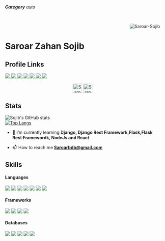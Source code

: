 <h5 style="display:inline-block;">Category</h5>
<h6 style="display:inline-block;">auto</h6>
<p align="right"><img src="https://komarev.com/ghpvc/?username=Saroar-Sojib" alt="Saroar-Sojib" /> </p>
<h1>Saroar Zahan Sojib</h1>
<h2> Profile Links</h2>
<a href="https://www.facebook.com/sojib.bdb/" target="_blank"> <img src="https://img.shields.io/badge/Facebook-1877F2?style=for-the-badge&logo=facebook&logoColor=white" > </a>
<a href="https://www.instagram.com/saroar_zahan_sojib/" target="_blank"> <img src="https://img.shields.io/badge/Instagram-E4405F?style=for-the-badge&logo=instagram&logoColor=white"> </a>
<a href="https://www.linkedin.com/in/saroar-zahan-sojib-799ba51a3/" target="_blank"> <img src="https://img.shields.io/badge/LinkedIn-0077B5?style=for-the-badge&logo=linkedin&logoColor=white" > </a>
<a href="https://www.youtube.com/c/TechnoPrefix"> <img src="https://img.shields.io/badge/YouTube-FF0000?style=for-the-badge&logo=youtube&logoColor=white"> </a>
<a href="https://stackoverflow.com/users/17291181/saroar-zahan-sojib" target="_blank"> <img src="https://img.shields.io/badge/Stack_Overflow-FE7A16?style=for-the-badge&logo=stack-overflow&logoColor=white" > </a>
<a href="https://www.hackerrank.com/SaroarSojib" target="_blank"> <img src="https://img.shields.io/badge/-Hackerrank-2EC866?style=for-the-badge&logo=HackerRank&logoColor=white" > </a>
<a href="https://leetcode.com/Sojib_CodeBreaker/" target="_blank"> <img src="https://img.shields.io/badge/-LeetCode-FFA116?style=for-the-badge&logo=LeetCode&logoColor=black" > </a>
 

<p align="center">
<a href="https://atcoder.jp/users/SojibCodebreaker" target="blank"><img align="center" src="https://cdn.jsdelivr.net/npm/simple-icons@3.0.1/icons/codechef.svg" alt="Saroar-Sojib" height="30" width="30" /></a>
<a href="https://codeforces.com/profile/Sojib_CodeBreaker" target="blank"><img align="center" src="https://cdn.jsdelivr.net/npm/simple-icons@3.0.1/icons/codeforces.svg" alt="Saroar-Sojib" height="30" width="30" /></a>
</p>

<h2> Stats </h2>

![Sojib's GitHub stats](https://github-readme-stats.vercel.app/api?username=Saroar-Sojib&show_icons=true&count_private=true&theme=great-gatsby)<br>
[![Top Langs](https://github-readme-stats.vercel.app/api/top-langs/?username=Saroar-Sojib&theme=great-gatsby&layout=compact)](https://github.com/Saroar-Sojib)

- 🌱 I’m currently learning **Django, Django Rest Framework,Flask,Flask Rest Framewordk, NodeJs and React**

- 📫 How to reach me **Saroarbdb@gmail.com**



<h2> Skills </h2>

<h4> Languages </h4>
<span> 
  <img src="https://img.shields.io/badge/Python-3776AB?style=for-the-badge&logo=python&logoColor=white">
  <img src="https://img.shields.io/badge/JavaScript-F7DF1E?style=for-the-badge&logo=javascript&logoColor=black">
  <img src="https://img.shields.io/badge/Go-00ADD8?style=for-the-badge&logo=go&logoColor=white">
  <img src="https://img.shields.io/badge/Java-ED8B00?style=for-the-badge&logo=java&logoColor=white">
  <img src="https://img.shields.io/badge/C%2B%2B-00599C?style=for-the-badge&logo=c%2B%2B&logoColor=white">
  <img src="https://img.shields.io/badge/C-00599C?style=for-the-badge&logo=c&logoColor=white">
  <img src="https://img.shields.io/badge/PHP-777BB4?style=for-the-badge&logo=php&logoColor=white">
</span>

<h4> Frameworks </h4>
<span>
  <img src="https://img.shields.io/badge/Django-092E20?style=for-the-badge&logo=django&logoColor=white">
  <img src="https://img.shields.io/badge/DJANGO-REST-ff1709?style=for-the-badge&logo=django&logoColor=white&color=ff1709&labelColor=gray">
  <img src="https://img.shields.io/badge/React-20232A?style=for-the-badge&logo=react&logoColor=61DAFB">
  <img src="https://img.shields.io/badge/Laravel-FF2D20?style=for-the-badge&logo=laravel&logoColor=white">
</span>

<h4> Databases </h4>
<span>
  <img src="https://img.shields.io/badge/MySQL-00000F?style=for-the-badge&logo=mysql&logoColor=white">
  <img src="https://img.shields.io/badge/PostgreSQL-316192?style=for-the-badge&logo=postgresql&logoColor=white">
  <img src="https://img.shields.io/badge/SQLite-07405E?style=for-the-badge&logo=sqlite&logoColor=white">
  <img src="https://img.shields.io/badge/redis-%23DD0031.svg?&style=for-the-badge&logo=redis&logoColor=white">
  <img src="https://img.shields.io/badge/rabbitmq-%23FF6600.svg?&style=for-the-badge&logo=rabbitmq&logoColor=white">
</span>


